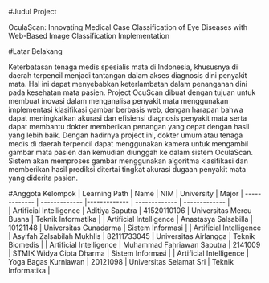 #Judul Project 

OculaScan: Innovating Medical Case Classification of Eye Diseases with Web-Based Image Classification Implementation

#Latar Belakang 

Keterbatasan tenaga medis spesialis mata di Indonesia, khususnya di daerah terpencil menjadi tantangan dalam akses diagnosis dini penyakit mata. Hal ini dapat menyebabkan keterlambatan dalam penanganan dini pada kesehatan mata pasien. Project OcuScan dibuat dengan tujuan untuk membuat inovasi dalam menganalisa penyakit mata menggunakan implementasi klasifikasi gambar berbasis web, dengan harapan bahwa dapat meningkatkan akurasi dan efisiensi diagnosis penyakit mata serta dapat membantu dokter memberikan penangan yang cepat dengan hasil yang lebih baik. 
Dengan hadirnya project ini, dokter umum atau tenaga medis di daerah terpencil dapat menggunakan kamera untuk mengambil gambar mata pasien dan kemudian diunggah ke dalam sistem OculaScan. Sistem akan memproses gambar menggunakan algoritma klasifikasi dan memberikan hasil prediksi ditertai tingkat akurasi dugaan penyakit mata yang diderita pasien.

#Anggota Kelompok
| Learning Path | Name | NIM | University | Major
| ------------- | ------------- |------------- | ------------- | ------------- |  
| Artificial Intelligence | Aditiya Saputra | 41520110106 | Universitas Mercu Buana | Teknik Informatika |
| Artificial Intelligence | Anastasya Salsabilla | 10121148 | Universitas Gunadarma | Sistem Informasi |
| Artificial Intelligence | Asyifah Zalsabilah Mukhlis | 82111733045 | Universitas Airlangga | Teknik Biomedis |
| Artificial Intelligence | Muhammad Fahriawan Saputra | 2141009 | STMIK Widya Cipta Dharma | Sistem Informasi |
| Artificial Intelligence | Yoga Bagas Kurniawan | 20121098 | Universitas Selamat Sri | Teknik Informatika |
